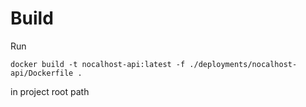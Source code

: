 # Build
Run

```
docker build -t nocalhost-api:latest -f ./deployments/nocalhost-api/Dockerfile .
```
in project root path
